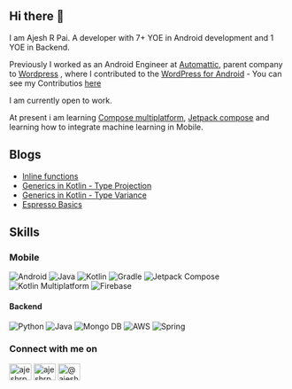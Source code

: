 ## Hi there 👋

I am Ajesh R Pai. A developer with 7+ YOE in Android development and 1 YOE in Backend. 

Previously I worked as an Android Engineer at [Automattic](https://github.com/Automattic), parent company to [Wordpress](https://wordpress.com/) , where I contributed to the [WordPress for Android](https://github.com/wordpress-mobile/WordPress-Android) - You can see my Contributios [here](https://github.com/wordpress-mobile/WordPress-Android/pulls?q=is:pr+author:AjeshRPai+is:closed+sort:comments-desc) 

I am currently open to work. 

At present i am learning [Compose multiplatform](https://www.jetbrains.com/lp/compose-multiplatform/), [Jetpack compose](https://developer.android.com/develop/ui/compose) and learning how to integrate machine learning in Mobile. 


## Blogs 
- [Inline functions](https://medium.com/@AjeshRPai/kotlin-inline-functions-03c837718827)
- [Generics in Kotlin - Type Projection](https://medium.com/@AjeshRPai/understanding-kotlin-type-projection-in-depth-guide-to-use-site-variance-421ccdac421d)
- [Generics in Kotlin - Type Variance](https://medium.com/@AjeshRPai/generics-in-kotlin-type-variance-6044563b491b)
- [Espresso Basics](https://medium.com/mindorks/android-testing-part-1-espresso-basics-7219b86c862b)

## Skills

### Mobile 

![Android](https://img.shields.io/badge/Android-3DDC84?logo=android&logoColor=white&style=for-the-badge)
![Java](https://img.shields.io/badge/Java-F8981D?logo=java&logoColor=white&style=for-the-badge)
![Kotlin](https://img.shields.io/badge/Kotlin-7F52FF?logo=kotlin&logoColor=white&style=for-the-badge)
![Gradle](https://img.shields.io/badge/gradle-02303A?style=for-the-badge&logo=gradle&logoColor=white)
![Jetpack Compose](https://img.shields.io/badge/jetpack_compose-39457E.svg?style=for-the-badge&logo=jetpack-compose&logoColor=white)
![Kotlin Multiplatform](https://img.shields.io/badge/KMM-35495E?&style=for-the-badge&logo=kotlin&logoColor=white)
![Firebase](https://img.shields.io/badge/firebase-%23039BE5.svg?style=for-the-badge&logo=firebase)

#### Backend 
![Python](https://img.shields.io/badge/Python-3776AB?style=for-the-badge&logo=python&logoColor=white)
![Java](https://img.shields.io/badge/Java-ED8B00?style=for-the-badge&logo=openjdk&logoColor=white)
![Mongo DB](https://img.shields.io/badge/MongoDB-4EA94B?style=for-the-badge&logo=mongodb&logoColor=white)
![AWS](https://img.shields.io/badge/Amazon_AWS-232F3E?style=for-the-badge&logo=amazon-aws&logoColor=white)
![Spring](https://img.shields.io/badge/Spring-6DB33F?style=for-the-badge&logo=spring&logoColor=white)


<h3 align="left">Connect with me on</h3>
<p align="left">
  <a href="https://twitter.com/AjeshRPai" target="blank"><img align="center" src="https://raw.githubusercontent.com/rahuldkjain/github-profile-readme-generator/master/src/images/icons/Social/twitter.svg" alt="ajeshrpai" height="30" width="40" /></a>
  <a href="https://www.linkedin.com/in/ajeshrpai/" target="blank"><img align="center" src="https://raw.githubusercontent.com/rahuldkjain/github-profile-readme-generator/master/src/images/icons/Social/linked-in-alt.svg" alt="ajeshrpai" height="30" width="40" /></a>
  <a href="https://medium.com/@AjeshRPai" target="blank"><img align="center" src="https://raw.githubusercontent.com/rahuldkjain/github-profile-readme-generator/master/src/images/icons/Social/medium.svg" alt="@ajeshrpai" height="30" width="40" /></a>
</p>










